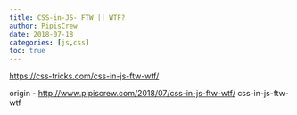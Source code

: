 ```yaml
---
title: CSS-in-JS- FTW || WTF?
author: PipisCrew
date: 2018-07-18
categories: [js,css]
toc: true
---
```


https://css-tricks.com/css-in-js-ftw-wtf/

origin - http://www.pipiscrew.com/2018/07/css-in-js-ftw-wtf/ css-in-js-ftw-wtf